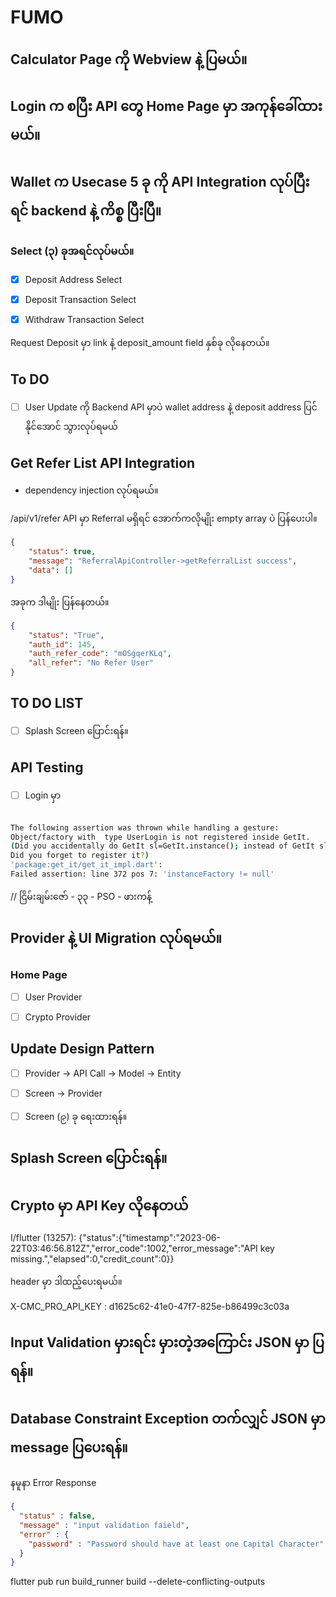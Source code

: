 # FUMO


## Calculator Page ကို Webview နဲ့ ပြမယ်။


## Login က စပြီး API တွေ Home Page မှာ အကုန်ခေါ်ထားမယ်။


## Wallet က Usecase 5 ခု ကို API Integration လုပ်ပြီးရင် backend  နဲ့ ကိစ္စ ပြီးပြီ။

### Select (၃) ခုအရင်လုပ်မယ်။

- [x] Deposit Address Select
- [x] Deposit Transaction Select
- [x] Withdraw Transaction Select


Request Deposit မှာ link နဲ့ deposit_amount field နှစ်ခု လိုနေတယ်။

## To DO

- [ ] User Update ကို Backend API မှာပဲ wallet address နဲ့ deposit address ပြင်နိုင်အောင် သွားလုပ်ရမယ်



## Get Refer List API Integration

- dependency injection လုပ်ရမယ်။

/api/v1/refer API မှာ Referral မရှိရင် အောက်ကလိုမျိုး empty array ပဲ ပြန်ပေးပါ။

```json
{
    "status": true,
    "message": "ReferralApiController->getReferralList success",
    "data": []
}
```


အခုက ဒါမျိုး ပြန်နေတယ်။
```json
{
    "status": "True",
    "auth_id": 145,
    "auth_refer_code": "mOSgqerKLq",
    "all_refer": "No Refer User"
}
```
## TO DO LIST

- [ ] Splash Screen ပြောင်းရန်။

## API Testing 

- [ ] Login မှာ 

```bash

The following assertion was thrown while handling a gesture:
Object/factory with  type UserLogin is not registered inside GetIt.
(Did you accidentally do GetIt sl=GetIt.instance(); instead of GetIt sl=GetIt.instance;
Did you forget to register it?)
'package:get_it/get_it_impl.dart':
Failed assertion: line 372 pos 7: 'instanceFactory != null'
```


// ငြိမ်းချမ်းဇော်  - ၃၃ - PSO - ဖားကန့် 

## Provider နဲ့ UI Migration လုပ်ရမယ်။

### Home Page
- [ ] User Provider 
- [ ] Crypto Provider


## Update Design Pattern

- [ ] Provider -> API Call -> Model -> Entity
- [ ] Screen -> Provider

- [ ] Screen (၉) ခု ရေးထားရန်။

## Splash Screen ပြောင်းရန်။

## Crypto မှာ API Key လိုနေတယ်


I/flutter (13257): {"status":{"timestamp":"2023-06-22T03:46:56.812Z","error_code":1002,"error_message":"API key missing.","elapsed":0,"credit_count":0}}

header မှာ ဒါထည့်ပေးရမယ်။

X-CMC_PRO_API_KEY : d1625c62-41e0-47f7-825e-b86499c3c03a

## Input Validation မှားရင်း မှားတဲ့အကြောင်း JSON မှာ ပြရန်။

## Database Constraint Exception တက်လျှင် JSON မှာ message ပြပေးရန်။

နမူနာ Error Response

```json
{
  "status" : false,
  "message" : "input validation faield",
  "error" : {
    "password" : "Password should have at least one Capital Character"
  }
}
```

flutter pub run build_runner build --delete-conflicting-outputs